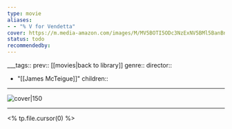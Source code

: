 ```yaml
---
type: movie
aliases:
- - "% V for Vendetta"
cover: https://m.media-amazon.com/images/M/MV5BOTI5ODc3NzExNV5BMl5BanBnXkFtZTcwNzYxNzQzMw@@._V1_SX300.jpg
status: todo
recommendedby:
---
```

___tags:: prev:: [[movies|back to library]]
genre::
director:: 
  - "[[James McTeigue]]"
children::
___
![cover|150](https://m.media-amazon.com/images/M/MV5BOTI5ODc3NzExNV5BMl5BanBnXkFtZTcwNzYxNzQzMw@@._V1_SX300.jpg)
___
<% tp.file.cursor(0) %>
